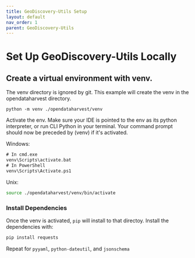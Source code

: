 ```yaml
---
title: GeoDiscovery-Utils Setup
layout: default
nav_order: 1
parent: GeoDiscovery-Utils
---
```


# Set Up GeoDiscovery-Utils Locally

## Create a virtual environment with venv.

The venv directory is ignored by git.
This example will create the venv in the opendataharvest directory. 

`python -m venv ./opendataharvest/venv`

Activate the env. 
Make sure your IDE is pointed to the env as its python interpreter,
or run CLI Python in your terminal. 
Your command prompt should now be preceded by (venv) if it's activated.

Windows:

```cmd
# In cmd.exe
venv\Scripts\activate.bat
# In PowerShell
venv\Scripts\Activate.ps1
```

Unix: 

```bash
source ./opendataharvest/venv/bin/activate
```

### Install Dependencies

Once the venv is activated, `pip` will install to that directoy. Install the dependencies with:

```bash
pip install requests
```

Repeat for `pyyaml`, `python-dateutil`, and `jsonschema`
